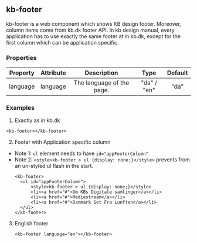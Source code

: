## kb-footer
kb-footer is a web component which shows KB design footer. Moreover, column items come from kb.dk footer API. 
In kb design manual, every application has to use exactly the same footer at in kb.dk, except for the first column which can be application specific.

### Properties

| Property | Attribute |        Description        |    Type     | Default |
|:--------:|:---------:|:-------------------------:|:-----------:|:-------:|
| language | language  | The language of the page. | "da" / "en" |  "da"   |  


### Examples
1. Exactly as in kb.dk
  ``` 
  <kb-footer></kb-footer> 
  ```
2. Footer with Application specific column 
  - Note 1: ``` ul ``` element needs to have ``` id="appFooterColumn" ```
  - Note 2: ``` <style>kb-footer > ul {display: none;}</style> ``` prevents from an un-styled ul flash in the start. 
    ``` 
    <kb-footer>
      <ul id="appFooterColumn">
          <style>kb-footer > ul {display: none;}</style>
          <li><a href="#">Om KBs Digitale samlinger</a></li>
          <li><a href="#">Mediestream</a></li>
          <li><a href="#">Danmark Set Fra Lunften</a></li>
      </ul>
    </kb-footer> 
    ```
3. English footer
   ```
   <kb-footer language="en"></kb-footer> 
   ``` 





